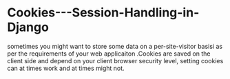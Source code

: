 # Cookies---Session-Handling-in-Django
sometimes you might want to store some data on a per-site-visitor basisi as per the requirements of your web applicaiton .Cookies are saved on the client side and 
depend on your client browser security level, setting cookies can at times work and at times might not.

